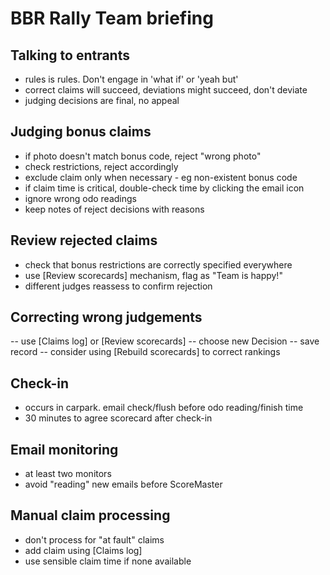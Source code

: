 # BBR Rally Team briefing

## Talking to entrants
- rules is rules. Don't engage in 'what if' or 'yeah but'
- correct claims will succeed, deviations might succeed, don't deviate
- judging decisions are final, no appeal

## Judging bonus claims
- if photo doesn't match bonus code, reject "wrong photo"
- check restrictions, reject accordingly
- exclude claim only when necessary - eg non-existent bonus code
- if claim time is critical, double-check time by clicking the email icon
- ignore wrong odo readings
- keep notes of reject decisions with reasons

## Review rejected claims
- check that bonus restrictions are correctly specified everywhere
- use [Review scorecards] mechanism, flag as "Team is happy!"
- different judges reassess to confirm rejection

## Correcting wrong judgements
-- use [Claims log] or [Review scorecards]
-- choose new Decision
-- save record
-- consider using [Rebuild scorecards] to correct rankings

## Check-in
- occurs in carpark. email check/flush before odo reading/finish time
- 30 minutes to agree scorecard after check-in

## Email monitoring
- at least two monitors
- avoid "reading" new emails before ScoreMaster

## Manual claim processing
- don't process for "at fault" claims
- add claim using [Claims log]
- use sensible claim time if none available
